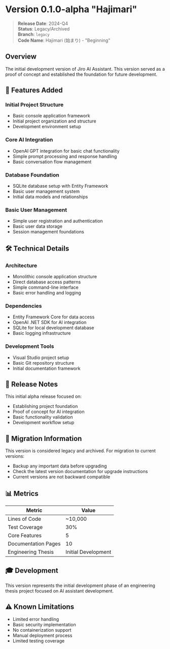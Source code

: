 # Version 0.1.0-alpha "Hajimari"

> **Release Date**: 2024-Q4  
> **Status**: Legacy/Archived  
> **Branch**: `legacy`  
> **Code Name**: Hajimari (始まり) - "Beginning"

## Overview

The initial development version of Jiro AI Assistant. This version served as a proof of concept and established the foundation for future development.

## 🚀 Features Added

### Initial Project Structure

- Basic console application framework
- Initial project organization and structure
- Development environment setup

### Core AI Integration

- OpenAI GPT integration for basic chat functionality
- Simple prompt processing and response handling
- Basic conversation flow management

### Database Foundation

- SQLite database setup with Entity Framework
- Basic user management system
- Initial data models and relationships

### Basic User Management

- Simple user registration and authentication
- Basic user data storage
- Session management foundations

## 🛠️ Technical Details

### Architecture

- Monolithic console application structure
- Direct database access patterns
- Simple command-line interface
- Basic error handling and logging

### Dependencies

- Entity Framework Core for data access
- OpenAI .NET SDK for AI integration
- SQLite for local development database
- Basic logging infrastructure

### Development Tools

- Visual Studio project setup
- Basic Git repository structure
- Initial documentation framework

## 📝 Release Notes

This initial alpha release focused on:

- Establishing project foundation
- Proof of concept for AI integration
- Basic functionality validation
- Development workflow setup

## 🔗 Migration Information

This version is considered legacy and archived. For migration to current versions:

- Backup any important data before upgrading
- Check the latest version documentation for upgrade instructions
- Current versions are not backward compatible

## 📊 Metrics

| Metric | Value |
|--------|-------|
| Lines of Code | ~10,000 |
| Test Coverage | 30% |
| Core Features | 5 |
| Documentation Pages | 10 |
| Engineering Thesis | Initial Development |

## 🎓 Development

This version represents the initial development phase of an engineering thesis project focused on AI assistant development.

## ⚠️ Known Limitations

- Limited error handling
- Basic security implementation
- No containerization support
- Manual deployment process
- Limited testing coverage
